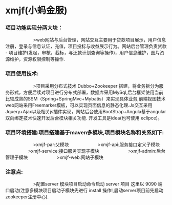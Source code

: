 xmjf(小蚂金服)
================================

### 项目功能实现分两大块：<br />  
                        >web网站与后台管理，网站交互主要用于贷款项目展示，用户信息注册，登录与信息认证，充值，项目投标与收益展示行为。网站后台管理负责贷款 - 项目维护(发起，审核，截标，与还款计划查询等操作)，用户信息维护，图片资源维护，资源权限控制等操作.

### 项目使用技术:<br />  
                        >项目采用分布式技术 Dubbo+Zookeeper 搭建，将业务拆分为服务形式，方便后续对项目进行分布式部署，数据库采用MySql,后台框架使用当前比较成熟的SSM（Spring+SpringMvc+Mybatis）来实现具体业务,前端视图技术web网站采用Freemarker模板，可以实现页面信息的静态化理.Js交互采用           Jquery+Ajax以及相关js插件实现，网站后台使用BootStrap+Angula基于angular双向绑定技术快速开发后台模块相关功能. 
开发工具是idea(也可使用 eclipce)。

### 项目环境搭建:项目搭建基于maven多模块,项目模块名称和关系如下:<br />  
                        >xmjf-par:父模块
                        >xmjf-api:服务接口定义子模块
                        >xmjf-service:接口服务实现子模块
                        >xmjf-admin:后台管理子模块
                        >xmjf-web:网站子模块
                        
### 注意点:<br />  
                        >配置server 模块项目启动命令启动 server 项目 这里以 9090 端口启动(注意多模块项目启动子模块先进行 install 操作!,启动server项目前先启动zookeeper注册中心).

